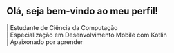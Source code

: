 ## Olá, seja bem-vindo ao meu perfil!

| Estudante de Ciência da Computação <br>
| Especialização em Desenvolvimento Mobile com Kotlin <br>
| Apaixonado por aprender <br>
